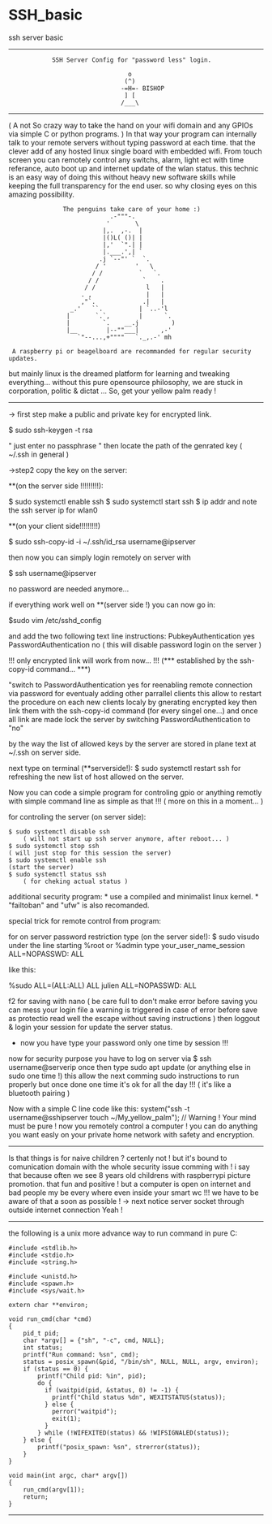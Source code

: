 # SSH_basic
ssh server  basic

*****************************************************************************
                SSH Server Config for "password less" login. 
                           
                                     o
                                    (^)
                                   -=H=- BISHOP
                                    ] [
                                   /___\
  
*****************************************************************************
( A not So crazy way to take the hand on your wifi domain and any GPIOs via
                     simple C or python programs. )
 In that way your program can internally talk to your remote servers without 
 typing password at each time.
 that the clever add of any hosted linux single board with embedded wifi. 
 From touch screen you can remotely control any switchs, alarm, light ect
 with time referance, auto boot up and internet update of the wlan status.
 this technic is an easy way of doing this without heavy new software skills 
 while keeping the full transparency for the end user. so why closing eyes 
 on this amazing possibility. 

                   The penguins take care of your home :)
                                .-"""-.
                               '       \
                              |,.  ,-.  |
                              |()L( ()| |
                              |,'  `".| |
                              |.___.',| `
                             .j `--"' `  `.
                            / '        '   \
                           / /          `   `.
                          / /            `    .
                         / /              l   |
                        . ,               |   |
                        ,"`.             .|   |
                     _.'   ``.          | `..-'l
                    |       `.`,        |      `.
                    |         `.    __.j         )
                    |__        |--""___|      ,-'
                       `"--...,+""""   `._,.-' mh
		 
     A raspberry pi or beagelboard are recommanded for regular security updates.
but mainly linux is the dreamed platform for learning and tweaking everything...
without this pure opensource philosophy, we are stuck in corporation, politic & dictat ... 
                    So, get your yellow palm ready !
***********************************************************************************

-> first step make a public and private key for encrypted link.

$ sudo ssh-keygen -t rsa

" just enter no passphrase
" then locate the path of the genrated key ( ~/.ssh in general )

->step2 copy the key on the server:

**(on the server side !!!!!!!!!):

$ sudo systemctl enable ssh 
$ sudo systemctl start ssh 
$ ip addr 
and note the ssh server ip for wlan0

**(on your client side!!!!!!!!!)

$ sudo ssh-copy-id -i ~/.ssh/id_rsa username@ipserver

then now you can simply login remotely on server with 

$ ssh username@ipserver 

no password are needed anymore...

if everything work well 
on **(server side !) you can now go in:

$sudo vim /etc/sshd_config 

and add the two following text line instructions:
PubkeyAuthentication yes
PasswordAuthentication no
( this will disable password login on the server )

!!! only encrypted link will work from now... !!!
(*** established by the ssh-copy-id command... ***)

"switch to PasswordAuthentication yes for reenabling remote connection via 
password for eventualy adding other parrallel clients this allow to restart
the procedure on each new clients localy by gnerating encrypted key
then link them with the ssh-copy-id command (for every singel one...)
and once all link are made lock the server by switching 
PasswordAuthentication to "no"

by the way the list of allowed keys by the server are stored in plane text 
at ~/.ssh on server side.

next type on terminal (**serverside!):
$ sudo systemctl restart ssh
for refreshing the new list of host allowed on the server.

Now you can code a simple program for controling gpio or anything remotly with 
simple command line as simple as that !!! (  more on this in a moment... )

for controling the server (on server side):
	
	$ sudo systemctl disable ssh
        ( will not start up ssh server anymore, after reboot... )
	$ sudo systemctl stop ssh
	( will just stop for this session the server)
	$ sudo systemctl enable ssh
	(start the server)
	$ sudo systemctl status ssh    
        ( for cheking actual status )

additional security program:
        * use a compiled and minimalist linux kernel.
	* "failtoban" and "ufw" is also recomanded.
	
special trick for remote control from program:

for on server password restriction type (on the server side!):
$ sudo visudo 
under the line starting %root or %admin type
your_user_name_session ALL=NOPASSWD: ALL

like this:

%sudo   ALL=(ALL:ALL) ALL
julien ALL=NOPASSWD: ALL

f2 for saving with nano ( be care full to don't make error before saving you can mess your login file
a warning is triggered in case of error before save as protectio read well the escape without saving instructions )
then loggout & login your session for update the server status.

* now you have type your password only one time by session !!!

now for security purpose you have to log on server via $ ssh username@serverip 
once then type sudo apt update (or anything else in sudo one time !) 
this allow the next comming sudo instructions to run properly 
but once done one time it's ok for all the day !!! ( it's like a bluetooth pairing )

Now with a simple C line code like this: 
system("ssh -t username@sshipserver touch ~/My_yellow_palm"); // Warning ! Your mind must be pure ! now you remotely control a computer !
you can do anything you want easly on your private home network with safety and encryption. 

***********************************************************************************
Is that things is for naive children ? certenly not ! but 
it's bound to comunication domain with the whole security issue comming with ! 
i say that because often we see 8 years old childrens with raspberrypi picture promotion. 
that fun and positive ! but a computer is open on internet and bad people my 
be every where even inside your smart wc !!! we have to be aware of that a soon as 
possible !   -> next notice server socket through outside internet connection Yeah !
***********************************************************************************

the following is a unix more advance way to run command in pure C:
```
#include <stdlib.h>
#include <stdio.h>
#include <string.h>

#include <unistd.h>
#include <spawn.h>
#include <sys/wait.h>

extern char **environ;

void run_cmd(char *cmd)
{
    pid_t pid;
    char *argv[] = {"sh", "-c", cmd, NULL};
    int status;
    printf("Run command: %sn", cmd);
    status = posix_spawn(&pid, "/bin/sh", NULL, NULL, argv, environ);
    if (status == 0) {
        printf("Child pid: %in", pid);
        do {
          if (waitpid(pid, &status, 0) != -1) {
            printf("Child status %dn", WEXITSTATUS(status));
          } else {
            perror("waitpid");
            exit(1);
          }
        } while (!WIFEXITED(status) && !WIFSIGNALED(status));
    } else {
        printf("posix_spawn: %sn", strerror(status));
    }
}

void main(int argc, char* argv[])
{
    run_cmd(argv[1]);
    return;
}
```
******************************************************************************
